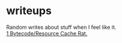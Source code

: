# writeups
Random writes about stuff when I feel like it. <br>
[1 Bytecode/Resource Cache Rat.](https://github.com/notperry1234567890/writeups/blob/main/writeup-1.md) <br>
